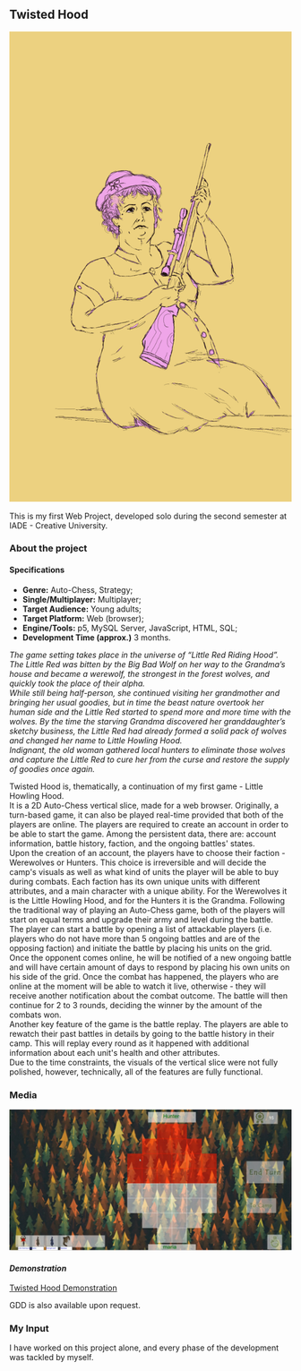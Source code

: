 ## Twisted Hood


<img src="images/th1.png?raw=true"/>


This is my first Web Project, developed solo during the second semester at IADE - Creative University. 

### **About the project** 

#### **Specifications**

+ **Genre:** Auto-Chess, Strategy;
+ **Single/Multiplayer:** Multiplayer;
+ **Target Audience:** Young adults;
+ **Target Platform:** Web (browser);
+ **Engine/Tools:** p5, MySQL Server, JavaScript, HTML, SQL;
+ **Development Time (approx.)** 3 months.

*The game setting takes place in the universe of “Little Red Riding Hood”. 
The Little Red was bitten by the Big Bad Wolf on her way to the Grandma’s house and became a werewolf, the strongest in the forest wolves, and quickly took the place of their alpha.  
While still being half-person, she continued visiting her grandmother and bringing her usual goodies, but in time the beast nature overtook her human side and the Little Red started to spend more and more time with the wolves. By the time the starving Grandma discovered her granddaughter’s sketchy business, the Little Red had already formed a solid pack of wolves and changed her name to Little Howling Hood.  
Indignant, the old woman gathered local hunters to eliminate those wolves and capture the Little Red to cure her from the curse and restore the supply of goodies once again.*  

Twisted Hood is, thematically, a continuation of my first game - Little Howling Hood.   
It is a 2D Auto-Chess vertical slice, made for a web browser. Originally, a turn-based game, it can also be played real-time provided that both of the players are online. The players are required to create an account in order to be able to start the game. Among the persistent data, there are: account information, battle history, faction, and the ongoing battles' states.  
Upon the creation of an account, the players have to choose their faction - Werewolves or Hunters. This choice is irreversible and will decide the camp's visuals as well as what kind of units the player will be able to buy during combats. Each faction has its own unique units with different attributes, and a main character with a unique ability. For the Werewolves it is the Little Howling Hood, and for the Hunters it is the Grandma. Following the traditional way of playing an Auto-Chess game, both of the players will start on equal terms and upgrade their army and level during the battle.  
The player can start a battle by opening a list of attackable players (i.e. players who do not have more than 5 ongoing battles and are of the opposing faction) and initiate the battle by placing his units on the grid. Once the opponent comes online, he will be notified of a new ongoing battle and will have certain amount of days to respond by placing his own units on his side of the grid. Once the combat has happened, the players who are online at the moment will be able to watch it live, otherwise - they will receive another notification about the combat outcome. The battle will then continue for 2 to 3 rounds, deciding the winner by the amount of the combats won.  
Another key feature of the game is the battle replay. The players are able to rewatch their past battles in details by going to the battle history in their camp. This will replay every round as it happened with additional information about each unit's health and other attributes.  
Due to the time constraints, the visuals of the vertical slice were not fully polished, however, technically, all of the features are fully functional.

### **Media**

<img src="images/th2.png?raw=true"/>


#### *Demonstration*


[Twisted Hood Demonstration](/videos/ThDemo.mp4)


GDD is also available upon request.

### **My Input**

I have worked on this project alone, and every phase of the development was tackled by myself.